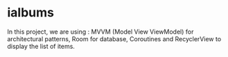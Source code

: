 # ialbums

In this project, we are using :
MVVM (Model View ViewModel) for architectural patterns, 
Room for database, 
Coroutines and RecyclerView to display the list of items.
